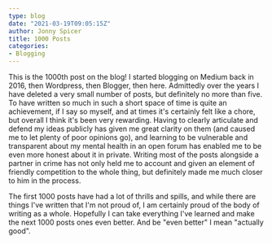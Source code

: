 ```yaml
---
type: blog
date: "2021-03-19T09:05:15Z"
author: Jonny Spicer
title: 1000 Posts
categories:
- Blogging
---
```

This is the 1000th post on the blog! I started blogging on Medium back in 2016, then Wordpress, then Blogger, then here. Admittedly over the years I have deleted a very small number
of posts, but definitely no more than five. To have written so much in such a short space of time is quite an achievement, if I say so myself, and at times it's certainly felt like
a chore, but overall I think it's been very rewarding. Having to clearly articulate and defend my ideas publicly has given me great clarity on them (and caused me to let plenty of
poor opinions go), and learning to be vulnerable and transparent about my mental health in an open forum has enabled me to be even more honest about it in private. Writing most
of the posts alongside a partner in crime has not only held me to account and given an element of friendly competition to the whole thing, but definitely made me much closer to him
in the process.

The first 1000 posts have had a lot of thrills and spills, and while there are things I've written that I'm not proud of, I am certainly proud of the body of writing as a whole.
Hopefully I can take everything I've learned and make the next 1000 posts ones even better. And be "even better" I mean "actually good".
